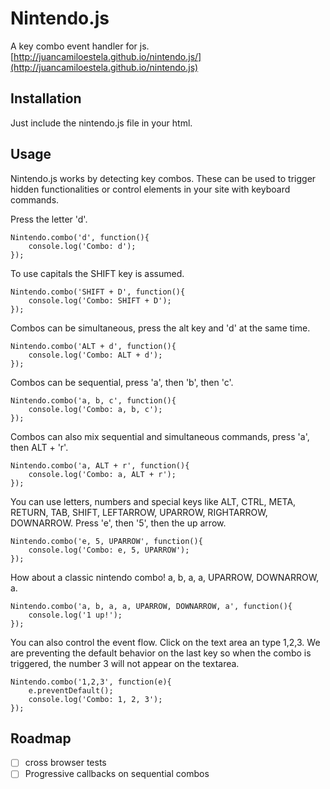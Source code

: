 # Nintendo.js

A key combo event handler for js.
[http://juancamiloestela.github.io/nintendo.js/](http://juancamiloestela.github.io/nintendo.js)

## Installation

Just include the nintendo.js file in your html.

## Usage

Nintendo.js works by detecting key combos. These can be used to trigger hidden functionalities or control elements in your site with keyboard commands.

Press the letter 'd'.

```
Nintendo.combo('d', function(){
	console.log('Combo: d');
});
```

To use capitals the SHIFT key is assumed.

```
Nintendo.combo('SHIFT + D', function(){
	console.log('Combo: SHIFT + D');
});
```

Combos can be simultaneous, press the alt key and 'd' at the same time.

```
Nintendo.combo('ALT + d', function(){
	console.log('Combo: ALT + d');
});
```

Combos can be sequential, press 'a', then 'b', then 'c'.

```
Nintendo.combo('a, b, c', function(){
	console.log('Combo: a, b, c');
});
```

Combos can also mix sequential and simultaneous commands, press 'a', then ALT + 'r'.

```
Nintendo.combo('a, ALT + r', function(){
	console.log('Combo: a, ALT + r');
});
```

You can use letters, numbers and special keys like ALT, CTRL, META, RETURN, TAB, SHIFT, LEFTARROW, UPARROW, RIGHTARROW, DOWNARROW. Press 'e', then '5', then the up arrow.

```
Nintendo.combo('e, 5, UPARROW', function(){
	console.log('Combo: e, 5, UPARROW');
});
```

How about a classic nintendo combo! a, b, a, a, UPARROW, DOWNARROW, a.

```
Nintendo.combo('a, b, a, a, UPARROW, DOWNARROW, a', function(){
	console.log('1 up!');
});
```

You can also control the event flow. Click on the text area an type 1,2,3. We are preventing the default behavior on the last key so when the combo is triggered, the number 3 will not appear on the textarea.

```
Nintendo.combo('1,2,3', function(e){
	e.preventDefault();
	console.log('Combo: 1, 2, 3');
});
```

## Roadmap

- [ ] cross browser tests
- [ ] Progressive callbacks on sequential combos
